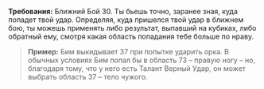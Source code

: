 **Требования:** Ближний Бой 30.
Ты бьешь точно, заранее зная, куда попадет твой удар. Определяя, куда пришелся твой удар в ближнем бою, ты можешь применять либо результат, выпавший на кубиках, либо обратный ему, смотря какая область попадания тебе больше по нраву.
> **Пример:** Бим выкидывает 37 при попытке ударить орка. В обычных условиях Бим попал бы в область 73 – правую ногу – но, благодаря тому, что у него есть Талант Верный Удар, он может выбрать область 37 – тело чужого.